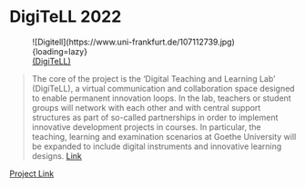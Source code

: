 # DigiTeLL 2022

<figure markdown="span">
  ![Digitell](https://www.uni-frankfurt.de/107112739.jpg){loading=lazy}
<a href="https://www.uni-frankfurt.de/106206707/Projekt_DigiTeLL">
<figcaption>(DigiTeLL)</figcaption>
</a>
</figure>

>The core of the project is the ‘Digital Teaching and Learning Lab’ (DigiTeLL), a virtual communication and collaboration space designed to enable permanent innovation loops. 
In the lab, teachers or student groups will network with each other and with central support structures as part of so-called partnerships in order to implement innovative development projects in courses. 
In particular, the teaching, learning and examination scenarios at Goethe University will be expanded to include digital instruments and innovative learning designs. [Link](https://www.uni-frankfurt.de/106206707/Projekt_DigiTeLL)


[Project Link](https://www.uni-frankfurt.de/135938133/Va_Si_Li_Lab)




